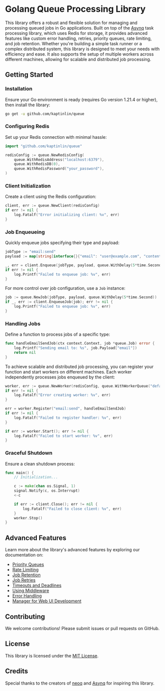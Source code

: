 # Golang Queue Processing Library

This library offers a robust and flexible solution for managing and processing queued jobs in Go applications. Built on top of the [Asynq](https://github.com/hibiken/asynq) task processing library, which uses Redis for storage, it provides advanced features like custom error handling, retries, priority queues, rate limiting, and job retention. Whether you're building a simple task runner or a complex distributed system, this library is designed to meet your needs with efficiency and ease. It also supports the setup of multiple workers across different machines, allowing for scalable and distributed job processing.

## Getting Started

### Installation

Ensure your Go environment is ready (requires Go version 1.21.4 or higher), then install the library:

```bash
go get -u github.com/kaptinlin/queue
```

### Configuring Redis

Set up your Redis connection with minimal hassle:

```go
import "github.com/kaptinlin/queue"

redisConfig := queue.NewRedisConfig(
    queue.WithRedisAddress("localhost:6379"),
    queue.WithRedisDB(0),
    queue.WithRedisPassword("your_password"),
)
```

### Client Initialization

Create a client using the Redis configuration:

```go
client, err := queue.NewClient(redisConfig)
if err != nil {
    log.Fatalf("Error initializing client: %v", err)
}
```

### Job Enqueueing

Quickly enqueue jobs specifying their type and payload:

```go
jobType := "email:send"
payload := map[string]interface{}{"email": "user@example.com", "content": "Welcome!"}

_, err = client.Enqueue(jobType, payload, queue.WithDelay(5*time.Second))
if err != nil {
    log.Printf("Failed to enqueue job: %v", err)
}
```

For more control over job configuration, use a `Job` instance:

```go
job := queue.NewJob(jobType, payload, queue.WithDelay(5*time.Second))
if _, err := client.EnqueueJob(job); err != nil {
    log.Printf("Failed to enqueue job: %v", err)
}
```

### Handling Jobs

Define a function to process jobs of a specific type:

```go
func handleEmailSendJob(ctx context.Context, job *queue.Job) error {
    log.Printf("Sending email to: %s", job.Payload["email"])
    return nil
}
```

To achieve scalable and distributed job processing, you can register your function and start workers on different machines. Each worker independently processes jobs enqueued by the client:

```go
worker, err := queue.NewWorker(redisConfig, queue.WithWorkerQueue("default", 1))
if err != nil {
    log.Fatalf("Error creating worker: %v", err)
}

err = worker.Register("email:send", handleEmailSendJob)
if err != nil {
    log.Fatalf("Failed to register handler: %v", err)
}

if err := worker.Start(); err != nil {
    log.Fatalf("Failed to start worker: %v", err)
}
```

### Graceful Shutdown

Ensure a clean shutdown process:

```go
func main() {
    // Initialization...

    c := make(chan os.Signal, 1)
    signal.Notify(c, os.Interrupt)
    <-c

    if err := client.Close(); err != nil {
        log.Fatalf("Failed to close client: %v", err)
    }
    worker.Stop()
}
```

## Advanced Features

Learn more about the library's advanced features by exploring our documentation on:

- [Priority Queues](./docs/priorities.md)
- [Rate Limiting](./docs/rate_limiting.md)
- [Job Retention](./docs/retention.md)
- [Job Retries](./docs/retries.md)
- [Timeouts and Deadlines](./docs/timeouts_deadline.md)
- [Using Middleware](./docs/middleware.md)
- [Error Handling](./docs/error_handling.md)
- [Manager for Web UI Development](./docs/manager.md)

## Contributing

We welcome contributions! Please submit issues or pull requests on GitHub.

## License

This library is licensed under the [MIT License](https://opensource.org/licenses/MIT).

## Credits

Special thanks to the creators of [neoq](https://github.com/acaloiaro/neoq) and [Asynq](https://github.com/hibiken/asynq) for inspiring this library.